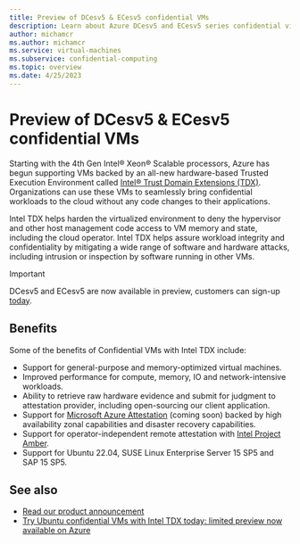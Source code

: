 ```yaml
---
title: Preview of DCesv5 & ECesv5 confidential VMs 
description: Learn about Azure DCesv5 and ECesv5 series confidential virtual machines (confidential VMs). These series are for tenants with high security and confidentiality requirements.
author: michamcr
ms.author: michamcr
ms.service: virtual-machines
ms.subservice: confidential-computing
ms.topic: overview
ms.date: 4/25/2023
---
```


# Preview of DCesv5 & ECesv5 confidential VMs 

Starting with the 4th Gen Intel® Xeon® Scalable processors, Azure has begun supporting VMs backed by an all-new hardware-based Trusted Execution Environment called [Intel® Trust Domain Extensions (TDX)](https://www.intel.com/content/www/us/en/developer/articles/technical/intel-trust-domain-extensions.html#inpage-nav-2). Organizations can use these VMs to seamlessly bring confidential workloads to the cloud without any code changes to their applications.

Intel TDX helps harden the virtualized environment to deny the hypervisor and other host management code access to VM memory and state, including the cloud operator. Intel TDX helps assure workload integrity and confidentiality by mitigating a wide range of software and hardware attacks, including intrusion or inspection by software running in other VMs.

> [!IMPORTANT]
> DCesv5 and ECesv5 are now available in preview, customers can sign-up [today](https://aka.ms/TDX-signup).

## Benefits

Some of the benefits of Confidential VMs with Intel TDX include:

- Support for general-purpose and memory-optimized virtual machines.
- Improved performance for compute, memory, IO and network-intensive workloads.
- Ability to retrieve raw hardware evidence and submit for judgment to attestation provider, including open-sourcing our client application.
- Support for [Microsoft Azure Attestation](https://learn.microsoft.com/azure/attestation) (coming soon) backed by high availability zonal capabilities and disaster recovery capabilities.
- Support for operator-independent remote attestation with [Intel Project Amber](http://projectamber.intel.com/).
- Support for Ubuntu 22.04, SUSE Linux Enterprise Server 15 SP5 and SAP 15 SP5.

## See also

- [Read our product announcement](https://aka.ms/tdx-blog)
- [Try Ubuntu confidential VMs with Intel TDX today: limited preview now available on Azure](https://canonical.com/blog/ubuntu-confidential-vms-intel-tdx-microsoft-azure-confidential-computing)
